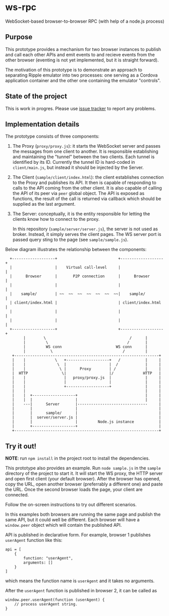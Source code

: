 # ws-rpc
WebSocket-based browser-to-browser RPC (with help of a node.js process)

## Purpose
This prototype provides a mechanism for two browser instances to publish and
call each other APIs and emit events to and recieve events from the other
browser (eventing is not yet implemented, but it is straight forward).

The motivation of this prototype is to demonstrate an approach to separating
Ripple emulator into two processes: one serving as a Cordova application
container and the other one containing the emulator "controls".

## State of the project

This is work in progres. Please use [issue tracker](https://github.com/busykai/ws-rpc/issues)
to report any problems.

## Implementation details

The prototype consists of three components:

1. The Proxy (`proxy/proxy.js`): it starts the WebSocket server and passes the
   messages from one client to another. It is responsible establishing and
   maintaining the "tunnel" between the two clients. Each tunnel is identified
   by its ID.  Currently the tunnel ID is hard-coded in `client/main.js`, but
   instead it should be injected by the Server.

2. The Client (`sample/client/index.html`): the client establishes connection to the
   Proxy and publishes its API. It then is capable of responding to calls to
   the API coming from the other client. It is also capable of calling the API
   of its peer via `peer` global object. The API is exposed as functions, the
   result of the call is returned via callback which should be supplied as the
   last argument.

3. The Server: conceptually, it is the entity responsible for letting the
   clients know how to connect to the proxy.

   In this repository (`sample/server/server.js`), the server is not used as
   broker. Instead, it simply serves the client pages. The WS server port is
   passed query sting to the page (see `sample/sample.js`).


Below diagram illustrates the relationship between the components:

```
  +-------------------+                           +-------------------+
  |                   |    Virtual call-level     |                   |
  |      Browser      |       P2P connection      |      Browser      |
  |                   |                           |                   |
  |    sample/        | ~~  ~~  ~~  ~~  ~~  ~~  ~~|    sample/        |
  | client/index.html |                           | client/index.html |
  |                   |                           |                   |
  |                   |                           |                   |
  +-------------------+                           +-------------------+
        |        \                                     /      |
        |         \                                   /       |
        |         WS conn                        WS conn      |
        |           \                               /         |
   +----------------------------------------------------------------+
   |    |             \   +-------------------+   /           |     |
   |    |              \  |                   |  /            |     |
   |    |               \ |      Proxy        | /             |     |
   |  HTTP               \|                   |/             HTTP   |
   |    |                 |   proxy/proxy.js  |               |     |
   |    |                 |                   |               |     |
   |    |                 +-------------------+               |     |
   |    |                                                     |     |
   |    |  +-------------------+                              |     |
   |    |  |                   |                              |     |
   |    ---|      Server       |-------------------------------     |
   |       |                   |                                    |
   |       |      sample/      |                                    |
   |       |  server/server.js |                                    |
   |       |                   |         Node.js instance           |
   |       +-------------------+                                    |
   +----------------------------------------------------------------+

```

## Try it out!

__NOTE__: run `npm install` in the project root to install the dependencies.

This prototype also provides an example. Run `node sample.js` in the `sample`
directory of the project to start it. It will start the WS proxy, the HTTP
server and open first client (your default browser). After the browser has
opened, copy the URL, open another browser (preferrably a different one) and
paste the URL. Once the second browser loads the page, your client are
connected.

Follow the on-screen instructions to try out different scenarios.

In this examples both browsers are running the same page and publish the same
API, but it could well be different. Each browser will have a `window.peer`
object which will contain the published API.

API is published in declarative form. For example, browser 1 publishes
`userAgent` function like this:

```
api = [
    {
        function: "userAgent",
        arguments: []
    }
]
```
which means the function name is `userAgent` and it takes no arguments.

After the `userAgent` function is published in browser 2, it can be called as
```
window.peer.userAgent(function (userAgent) {
    // process userAgent string.
}
```


